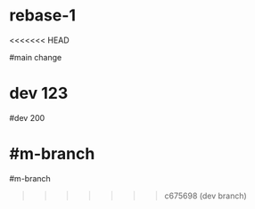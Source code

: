 # rebase-1

<<<<<<< HEAD

#main change


# dev 123



#dev 200




#m-branch
=======
#m-branch
>>>>>>> c675698 (dev branch)

